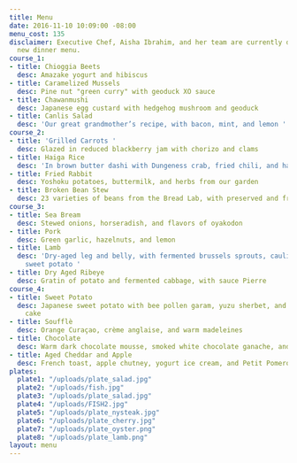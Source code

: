 ```yaml
---
title: Menu
date: 2016-11-10 10:09:00 -08:00
menu_cost: 135
disclaimer: Executive Chef, Aisha Ibrahim, and her team are currently developing the
  new dinner menu.
course_1:
- title: Chioggia Beets
  desc: Amazake yogurt and hibiscus
- title: Caramelized Mussels
  desc: Pine nut "green curry" with geoduck XO sauce
- title: Chawanmushi
  desc: Japanese egg custard with hedgehog mushroom and geoduck
- title: Canlis Salad
  desc: 'Our great grandmother’s recipe, with bacon, mint, and lemon '
course_2:
- title: 'Grilled Carrots '
  desc: Glazed in reduced blackberry jam with chorizo and clams
- title: Haiga Rice
  desc: 'In brown butter dashi with Dungeness crab, fried chili, and hazelnuts '
- title: Fried Rabbit
  desc: Yoshoku potatoes, buttermilk, and herbs from our garden
- title: Broken Bean Stew
  desc: 23 varieties of beans from the Bread Lab, with preserved and fresh vegetables
course_3:
- title: Sea Bream
  desc: Stewed onions, horseradish, and flavors of oyakodon
- title: Pork
  desc: Green garlic, hazelnuts, and lemon
- title: Lamb
  desc: 'Dry-aged leg and belly, with fermented brussels sprouts, cauliflower, and
    sweet potato '
- title: Dry Aged Ribeye
  desc: Gratin of potato and fermented cabbage, with sauce Pierre
course_4:
- title: Sweet Potato
  desc: Japanese sweet potato with bee pollen garam, yuzu sherbet, and cocoa butter
    cake
- title: Soufflè
  desc: Orange Curaçao, crème anglaise, and warm madeleines
- title: Chocolate
  desc: Warm dark chocolate mousse, smoked white chocolate ganache, and juniper oil
- title: Aged Cheddar and Apple
  desc: French toast, apple chutney, yogurt ice cream, and Petit Pomerol cheddar
plates:
  plate1: "/uploads/plate_salad.jpg"
  plate2: "/uploads/fish.jpg"
  plate3: "/uploads/plate_salad.jpg"
  plate4: "/uploads/FISH2.jpg"
  plate5: "/uploads/plate_nysteak.jpg"
  plate6: "/uploads/plate_cherry.jpg"
  plate7: "/uploads/plate_oyster.png"
  plate8: "/uploads/plate_lamb.png"
layout: menu
---
```


